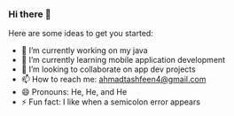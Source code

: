 ### Hi there 👋



Here are some ideas to get you started:

- 🔭 I’m currently working on my java
- 🌱 I’m currently learning mobile application development
- 👯 I’m looking to collaborate on app dev projects
- 📫 How to reach me: ahmadtashfeen4@gmail.com
- 😄 Pronouns: He, He, and He
- ⚡ Fun fact: I like when a semicolon error appears

